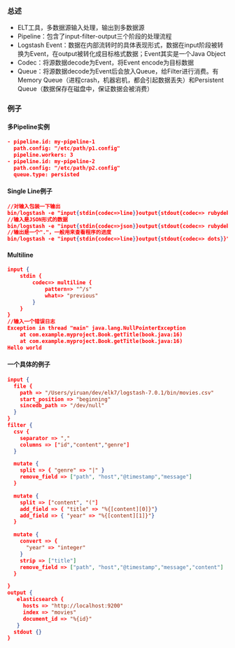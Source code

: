 ### 总述

- ELT工具，多数据源输入处理，输出到多数据源
- Pipeline：包含了input-filter-output三个阶段的处理流程
- Logstash Event：数据在内部流转时的具体表现形式，数据在input阶段被转换为Event，在output被转化成目标格式数据；Event其实是一个Java Object
- Codec：将源数据decode为Event，将Event encode为目标数据
- Queue：将源数据decode为Event后会放入Queue，给Filter进行消费。有Memory Queue（进程crash，机器宕机，都会引起数据丢失）和Persistent Queue（数据保存在磁盘中，保证数据会被消费）

### 例子

#### 多Pipeline实例

```json
- pipeline.id: my-pipeline-1
  path.config: "/etc/path/p1.config"
  pipeline.workers: 3
- pipeline.id: my-pipeline-2
  path.config: "/etc/path/p2.config"
  queue.type: persisted
```

#### Single Line例子
```json
//对输入包装一下输出
bin/logstash -e "input{stdin{codec=>line}}output{stdout{codec=> rubydebug}}"
//输入是JSON形式的数据
bin/logstash -e "input{stdin{codec=>json}}output{stdout{codec=> rubydebug}}"
//输出是一个"."，一般用来查看程序的进度
bin/logstash -e "input{stdin{codec=>line}}output{stdout{codec=> dots}}"
```

#### Multiline
```json
input {
	stdin {
		codec=> multiline {
			pattern=> "^/s"
			what=> "previous"
		}
	}
}
//输入一个错误日志
Exception in thread "main" java.lang.NullPointerException
	at com.example.myproject.Book.getTitle(book.java:16)
	at com.example.myproject.Book.getTitle(book.java:16)
Hello world
```

#### 一个具体的例子

```json
input {
  file {
    path => "/Users/yiruan/dev/elk7/logstash-7.0.1/bin/movies.csv"
    start_position => "beginning"
    sincedb_path => "/dev/null"
  }
}
filter {
  csv {
    separator => ","
    columns => ["id","content","genre"]
  }

  mutate {
    split => { "genre" => "|" }
    remove_field => ["path", "host","@timestamp","message"]
  }

  mutate {
    split => ["content", "("]
    add_field => { "title" => "%{[content][0]}"}
    add_field => { "year" => "%{[content][1]}"}
  }

  mutate {
    convert => {
      "year" => "integer"
    }
    strip => ["title"]
    remove_field => ["path", "host","@timestamp","message","content"]
  }

}
output {
   elasticsearch {
     hosts => "http://localhost:9200"
     index => "movies"
     document_id => "%{id}"
   }
  stdout {}
}
```



